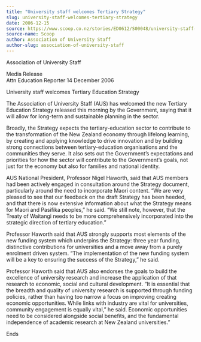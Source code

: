 ```yaml
---
title: "University staff welcomes Tertiary Strategy"
slug: university-staff-welcomes-tertiary-strategy
date: 2006-12-15
source: https://www.scoop.co.nz/stories/ED0612/S00048/university-staff-welcomes-tertiary-strategy.htm
source-name: Scoop
author: Association of University Staff
author-slug: association-of-university-staff
---
```

<p>Association of University Staff</p>

<p>Media
Release<br>                        Attn Education Reporter  
14 December 2006</p>

<p>University staff welcomes Tertiary
Education Strategy</p>

<p>The Association of University Staff
(AUS) has welcomed the new Tertiary Education Strategy
released this morning by the Government, saying that it will
allow for long-term and sustainable planning in the
sector.</p>

<p>Broadly, the Strategy expects the
tertiary-education sector to contribute to the
transformation of the New Zealand economy through lifelong
learning, by creating and applying knowledge to drive
innovation and by building strong connections between
tertiary-education organisations and the communities they
serve. It also sets out the Government’s expectations and
priorities for how the sector will contribute to the
Government’s goals, not just for the economy but also for
families and national identity.</p>

<p>AUS National President,
Professor Nigel Haworth, said that AUS members had been
actively engaged in consultation around the Strategy
document, particularly around the need to incorporate Maori
content. “We are very pleased to see that our feedback on
the draft Strategy has been heeded, and that there is now
extensive information about what the Strategy means for
Maori and Pasifika peoples,” he said. “We still note,
however, that the Treaty of Waitangi needs to be more
comprehensively incorporated into the strategic direction of
tertiary education.”<p>

<p>Professor Haworth said that AUS
strongly supports most elements of the new funding system
which underpins the Strategy: three year funding,
distinctive contributions for universities and a move away
from a purely enrolment driven system. “The implementation
of the new funding system will be a key to ensuring the
success of the Strategy,” he said.<p>
<p>Professor Haworth
said that AUS also endorses the goals to build the
excellence of university research and increase the
application of that research to economic, social and
cultural development. “It is essential that the breadth
and quality of university research is supported through
funding policies, rather than having too narrow a focus on
improving creating economic opportunities. While links with
industry are vital for universities, community engagement is
equally vital,” he said.  Economic opportunities need to
be considered alongside social benefits, and the fundamental
independence of academic research at New Zealand
universities.”</p>

<p>Ends</p>  